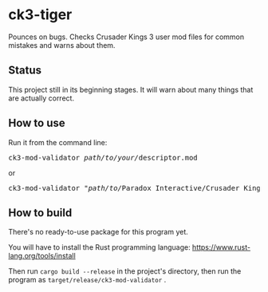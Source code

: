 # ck3-tiger
Pounces on bugs. Checks Crusader Kings 3 user mod files for common mistakes and warns about them.

## Status
This project still in its beginning stages. It will warn about many things that are actually correct.

## How to use
Run it from the command line:
<pre>
ck3-mod-validator <i>path/to/your/</i>descriptor.mod
</pre>
or
<pre>
ck3-mod-validator "<i>path/to/</i>Paradox Interactive/Crusader Kings III/mod/YourMod.mod"
</pre>

## How to build
There's no ready-to-use package for this program yet.

You will have to install the Rust programming language:
https://www.rust-lang.org/tools/install

Then run `cargo build --release` in the project's directory, then run the program as `target/release/ck3-mod-validator` .
